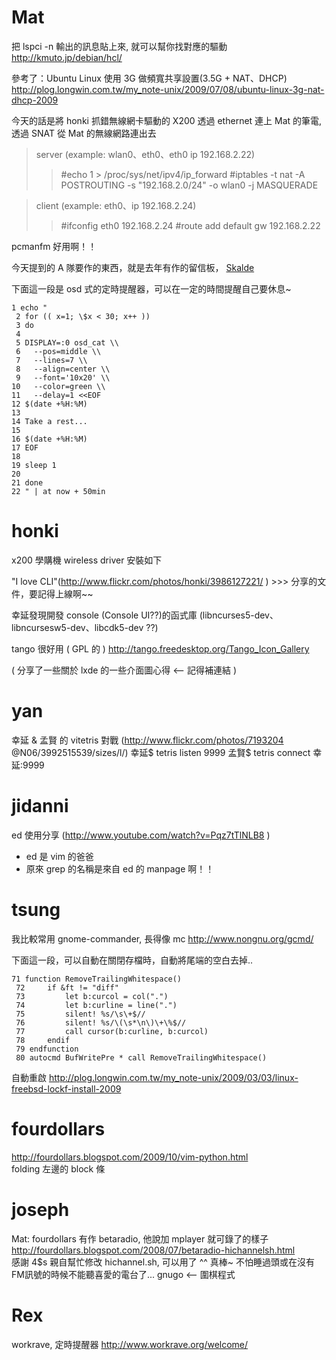 


# Mat

把 lspci -n 輸出的訊息貼上來, 就可以幫你找對應的驅動
<http://kmuto.jp/debian/hcl/>  

參考了：Ubuntu Linux 使用 3G 做頻寬共享設置(3.5G + NAT、DHCP)
<http://plog.longwin.com.tw/my_note-unix/2009/07/08/ubuntu-linux-3g-nat-dhcp-2009>  

今天的話是將 honki 抓錯無線網卡驅動的 X200 透過 ethernet 連上 Mat 的筆電, 透過 SNAT 從 Mat 的無線網路連出去
> server (example: wlan0、eth0、eth0 ip 192.168.2.22)
>> #echo 1 > /proc/sys/net/ipv4/ip_forward
>> #iptables -t nat -A POSTROUTING -s "192.168.2.0/24" -o wlan0 -j MASQUERADE

> client (example: eth0、ip 192.168.2.24)
>> #ifconfig eth0 192.168.2.24
>> #route add default gw 192.168.2.22 
 

pcmanfm 好用啊！！

今天提到的 A 隊要作的東西，就是去年有作的留信板， [Skalde](Skalde)

下面這一段是 osd 式的定時提醒器，可以在一定的時間提醒自己要休息~

    1 echo "
     2 for (( x=1; \$x < 30; x++ ))                                                                      
     3 do
     4 
     5 DISPLAY=:0 osd_cat \\
     6   --pos=middle \\
     7   --lines=7 \\
     8   --align=center \\
     9   --font='10x20' \\
    10   --color=green \\
    11   --delay=1 <<EOF 
    12 $(date +%H:%M)
    13 
    14 Take a rest...
    15 
    16 $(date +%H:%M)
    17 EOF
    18 
    19 sleep 1
    20 
    21 done
    22 " | at now + 50min


# honki

x200 學購機 wireless driver 安裝如下

"I love CLI"(<http://www.flickr.com/photos/honki/3986127221/>  ) >>> 分享的文件，要記得上線啊~~

幸延發現開發 console (Console UI??)的函式庫 (libncurses5-dev、libncursesw5-dev、libcdk5-dev ??)

tango 很好用 ( GPL 的 ) <http://tango.freedesktop.org/Tango_Icon_Gallery>  

( 分享了一些關於 lxde 的一些介面圖心得 <-- 記得補連結 )

# yan

幸延 & 孟賢 的 vitetris 對戰 (<http://www.flickr.com/photos/7193204>  @N06/3992515539/sizes/l/)
幸延$ tetris listen 9999
孟賢$ tetris connect 幸延:9999

# jidanni

ed 使用分享 (<http://www.youtube.com/watch?v=Pqz7tTlNLB8>  )
* ed 是 vim 的爸爸
* 原來 grep 的名稱是來自 ed 的 manpage 啊！！

# tsung

我比較常用 gnome-commander, 長得像 mc
<http://www.nongnu.org/gcmd/>  

下面這一段，可以自動在關閉存檔時，自動將尾端的空白去掉..

    71 function RemoveTrailingWhitespace()                                                              
     72     if &ft != "diff"                                                                             
     73         let b:curcol = col(".")                                                                  
     74         let b:curline = line(".")                                                                
     75         silent! %s/\s\+$//                                                                       
     76         silent! %s/\(\s*\n\)\+\%$//                                                              
     77         call cursor(b:curline, b:curcol)                                                         
     78     endif                                                                                        
     79 endfunction                                                                                      
     80 autocmd BufWritePre * call RemoveTrailingWhitespace()


自動重啟
<http://plog.longwin.com.tw/my_note-unix/2009/03/03/linux-freebsd-lockf-install-2009>  

# fourdollars

<http://fourdollars.blogspot.com/2009/10/vim-python.html>  
folding 左邊的 block 條

# joseph

Mat: fourdollars 有作 betaradio, 他說加 mplayer 就可錄了的樣子
<http://fourdollars.blogspot.com/2008/07/betaradio-hichannelsh.html>  
感謝 4$s 親自幫忙修改 hichannel.sh, 可以用了 ^^ 真棒~ 不怕睡過頭或在沒有FM訊號的時候不能聽喜愛的電台了...
gnugo <-- 圍棋程式

# Rex

workrave, 定時提醒器
<http://www.workrave.org/welcome/>  